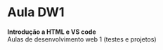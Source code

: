 # Aula DW1 
<strong>Introdução a HTML e VS code</strong><br>
Aulas de desenvolvimento web 1 (testes e projetos)


